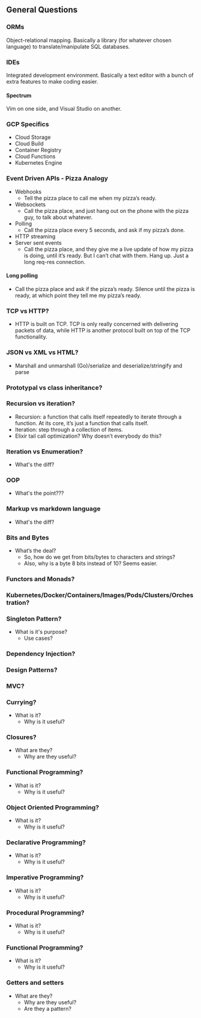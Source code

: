 ## General Questions

### ORMs

Object-relational mapping. Basically a library (for whatever chosen language) to translate/manipulate SQL databases.

### IDEs

Integrated development environment. Basically a text editor with a bunch of extra features to make coding easier.

#### Spectrum

Vim on one side, and Visual Studio on another.

### GCP Specifics

- Cloud Storage
- Cloud Build
- Container Registry
- Cloud Functions
- Kubernetes Engine

### Event Driven APIs - Pizza Analogy

- Webhooks
  - Tell the pizza place to call me when my pizza’s ready.
- Websockets
  - Call the pizza place, and just hang out on the phone with the pizza guy, to talk about whatever.
- Polling
  - Call the pizza place every 5 seconds, and ask if my pizza’s done.
- HTTP streaming
- Server sent events
  - Call the pizza place, and they give me a live update of how my pizza is doing, until it’s ready. But I can’t chat with them. Hang up. Just a long req-res connection.

#### Long polling

- Call the pizza place and ask if the pizza’s ready. Silence until the pizza is ready, at which point they tell me my pizza’s ready.

### TCP vs HTTP?

- HTTP is built on TCP. TCP is only really concerned with delivering packets of data, while HTTP is another protocol built on top of the TCP functionality.

### JSON vs XML vs HTML?

- Marshall and unmarshall (Go)/serialize and deserialize/stringify and parse

### Prototypal vs class inheritance?

### Recursion vs iteration?

- Recursion: a function that calls itself repeatedly to iterate through a function. At its core, it’s just a function that calls itself.
- Iteration: step through a collection of items.
- Elixir tail call optimization? Why doesn’t everybody do this?

### Iteration vs Enumeration?

- What's the diff?

### OOP

- What's the point???

### Markup vs markdown language

- What's the diff?

### Bits and Bytes

- What’s the deal?
  - So, how do we get from bits/bytes to characters and strings?
  - Also, why is a byte 8 bits instead of 10? Seems easier.

### Functors and Monads?

### Kubernetes/Docker/Containers/Images/Pods/Clusters/Orchestration?

### Singleton Pattern?

- What is it's purpose?
  - Use cases?

### Dependency Injection?

### Design Patterns?

### MVC?

### Currying?

- What is it?
  - Why is it useful?

### Closures?

- What are they?
  - Why are they useful?

### Functional Programming?

- What is it?
  - Why is it useful?

### Object Oriented Programming?

- What is it?
  - Why is it useful?

### Declarative Programming?

- What is it?
  - Why is it useful?

### Imperative Programming?

- What is it?
  - Why is it useful?

### Procedural Programming?

- What is it?
  - Why is it useful?

### Functional Programming?

- What is it?
  - Why is it useful?

### Getters and setters

- What are they?
  - Why are they useful?
  - Are they a pattern?


